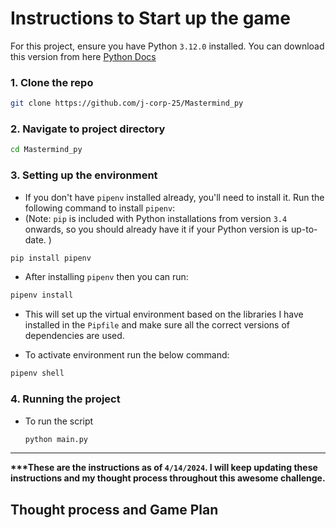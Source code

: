 # Instructions to Start up the game

For this project, ensure you have Python `3.12.0` installed. You can download this version from here [Python Docs](https://www.python.org/downloads/)

### 1.  Clone the repo

```bash
git clone https://github.com/j-corp-25/Mastermind_py
```

### 2. Navigate to project directory

```bash
cd Mastermind_py
```

### 3. Setting up the environment
- If you don't have `pipenv` installed already, you'll need to install it. Run the following command to install `pipenv`:
- (Note: `pip` is included with Python installations from version `3.4` onwards, so you should already have it if your Python version is up-to-date. )

```bash
pip install pipenv
```
- After installing `pipenv` then you can run:

```bash
pipenv install
```

- This will set up the virtual environment based on the libraries I have installed in the `Pipfile` and make sure all the correct versions of dependencies are used.

- To activate environment run the below command:

```bash
pipenv shell
```

### 4. Running the project
- To run the script

  ```bash
  python main.py
  ```

***
__***These are the instructions as of `4/14/2024`. I will keep updating these instructions and my thought process throughout this awesome challenge.__


## Thought process and Game Plan
